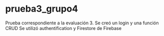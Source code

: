 # prueba3_grupo4

Prueba correspondiente a la evaluación 3. Se creó un login y una función CRUD
Se utilizó authentification y Firestore de Firebase
